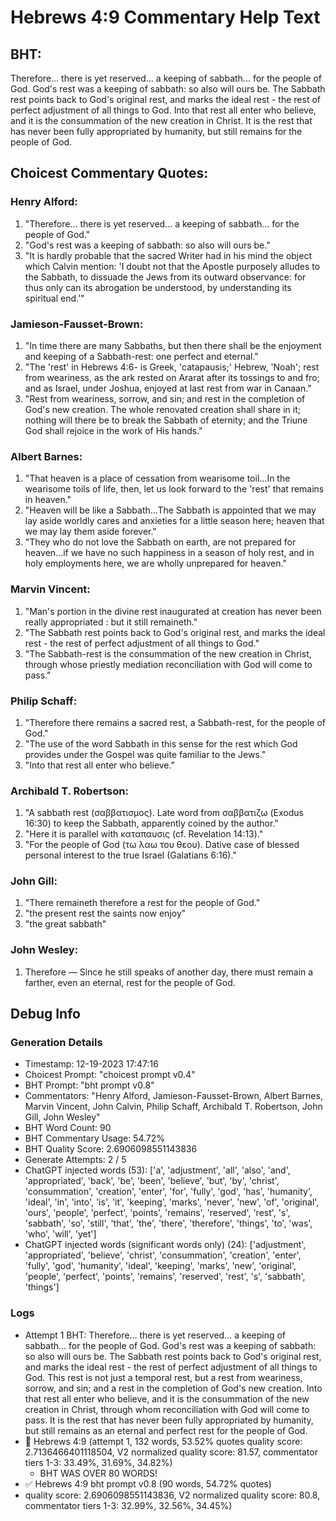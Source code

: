# Hebrews 4:9 Commentary Help Text

## BHT:
Therefore... there is yet reserved... a keeping of sabbath... for the people of God. God's rest was a keeping of sabbath: so also will ours be. The Sabbath rest points back to God's original rest, and marks the ideal rest - the rest of perfect adjustment of all things to God. Into that rest all enter who believe, and it is the consummation of the new creation in Christ. It is the rest that has never been fully appropriated by humanity, but still remains for the people of God.

## Choicest Commentary Quotes:
### Henry Alford:
1. "Therefore... there is yet reserved... a keeping of sabbath... for the people of God." 
2. "God's rest was a keeping of sabbath: so also will ours be."
3. "It is hardly probable that the sacred Writer had in his mind the object which Calvin mention: 'I doubt not that the Apostle purposely alludes to the Sabbath, to dissuade the Jews from its outward observance: for thus only can its abrogation be understood, by understanding its spiritual end.'"

### Jamieson-Fausset-Brown:
1. "In time there are many Sabbaths, but then there shall be the enjoyment and keeping of a Sabbath-rest: one perfect and eternal." 
2. "The 'rest' in Hebrews 4:6- is Greek, 'catapausis;' Hebrew, 'Noah'; rest from weariness, as the ark rested on Ararat after its tossings to and fro; and as Israel, under Joshua, enjoyed at last rest from war in Canaan."
3. "Rest from weariness, sorrow, and sin; and rest in the completion of God's new creation. The whole renovated creation shall share in it; nothing will there be to break the Sabbath of eternity; and the Triune God shall rejoice in the work of His hands."

### Albert Barnes:
1. "That heaven is a place of cessation from wearisome toil...In the wearisome toils of life, then, let us look forward to the 'rest' that remains in heaven."
2. "Heaven will be like a Sabbath...The Sabbath is appointed that we may lay aside worldly cares and anxieties for a little season here; heaven that we may lay them aside forever."
3. "They who do not love the Sabbath on earth, are not prepared for heaven...if we have no such happiness in a season of holy rest, and in holy employments here, we are wholly unprepared for heaven."

### Marvin Vincent:
1. "Man's portion in the divine rest inaugurated at creation has never been really appropriated : but it still remaineth."
2. "The Sabbath rest points back to God's original rest, and marks the ideal rest - the rest of perfect adjustment of all things to God."
3. "The Sabbath-rest is the consummation of the new creation in Christ, through whose priestly mediation reconciliation with God will come to pass."

### Philip Schaff:
1. "Therefore there remains a sacred rest, a Sabbath-rest, for the people of God."
2. "The use of the word Sabbath in this sense for the rest which God provides under the Gospel was quite familiar to the Jews."
3. "Into that rest all enter who believe."

### Archibald T. Robertson:
1. "A sabbath rest (σαββατισμος). Late word from σαββατιζω (Exodus 16:30) to keep the Sabbath, apparently coined by the author."
2. "Here it is parallel with καταπαυσις (cf. Revelation 14:13)."
3. "For the people of God (τω λαω του θεου). Dative case of blessed personal interest to the true Israel (Galatians 6:16)."

### John Gill:
1. "There remaineth therefore a rest for the people of God."
2. "the present rest the saints now enjoy"
3. "the great sabbath"

### John Wesley:
1. Therefore — Since he still speaks of another day, there must remain a farther, even an eternal, rest for the people of God.



## Debug Info
### Generation Details
- Timestamp: 12-19-2023 17:47:16
- Choicest Prompt: "choicest prompt v0.4"
- BHT Prompt: "bht prompt v0.8"
- Commentators: "Henry Alford, Jamieson-Fausset-Brown, Albert Barnes, Marvin Vincent, John Calvin, Philip Schaff, Archibald T. Robertson, John Gill, John Wesley"
- BHT Word Count: 90
- BHT Commentary Usage: 54.72%
- BHT Quality Score: 2.6906098551143836
- Generate Attempts: 2 / 5
- ChatGPT injected words (53):
	['a', 'adjustment', 'all', 'also', 'and', 'appropriated', 'back', 'be', 'been', 'believe', 'but', 'by', 'christ', 'consummation', 'creation', 'enter', 'for', 'fully', 'god', 'has', 'humanity', 'ideal', 'in', 'into', 'is', 'it', 'keeping', 'marks', 'never', 'new', 'of', 'original', 'ours', 'people', 'perfect', 'points', 'remains', 'reserved', 'rest', 's', 'sabbath', 'so', 'still', 'that', 'the', 'there', 'therefore', 'things', 'to', 'was', 'who', 'will', 'yet']
- ChatGPT injected words (significant words only) (24):
	['adjustment', 'appropriated', 'believe', 'christ', 'consummation', 'creation', 'enter', 'fully', 'god', 'humanity', 'ideal', 'keeping', 'marks', 'new', 'original', 'people', 'perfect', 'points', 'remains', 'reserved', 'rest', 's', 'sabbath', 'things']

### Logs
- Attempt 1 BHT: Therefore... there is yet reserved... a keeping of sabbath... for the people of God. God's rest was a keeping of sabbath: so also will ours be. The Sabbath rest points back to God's original rest, and marks the ideal rest - the rest of perfect adjustment of all things to God. This rest is not just a temporal rest, but a rest from weariness, sorrow, and sin; and a rest in the completion of God's new creation. Into that rest all enter who believe, and it is the consummation of the new creation in Christ, through whom reconciliation with God will come to pass. It is the rest that has never been fully appropriated by humanity, but still remains as an eternal and perfect rest for the people of God.
- 🔄 Hebrews 4:9 (attempt 1, 132 words, 53.52% quotes quality score: 2.7136466401118504, V2 normalized quality score: 81.57, commentator tiers 1-3: 33.49%, 31.69%, 34.82%) 
	- BHT WAS OVER 80 WORDS!
- ✅ Hebrews 4:9 bht prompt v0.8 (90 words, 54.72% quotes)
- quality score: 2.6906098551143836, V2 normalized quality score: 80.8, commentator tiers 1-3: 32.99%, 32.56%, 34.45%)
